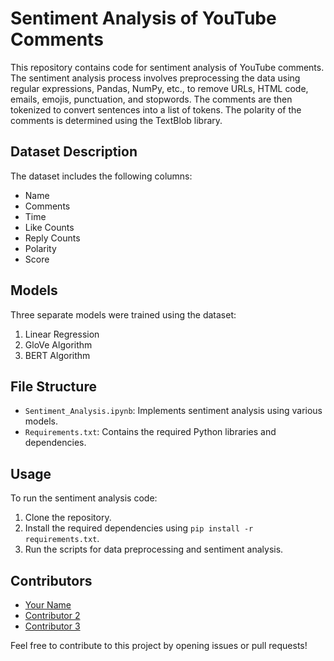 # Sentiment Analysis of YouTube Comments

This repository contains code for sentiment analysis of YouTube comments. The sentiment analysis process involves preprocessing the data using regular expressions, Pandas, NumPy, etc., to remove URLs, HTML code, emails, emojis, punctuation, and stopwords. The comments are then tokenized to convert sentences into a list of tokens. The polarity of the comments is determined using the TextBlob library. 

## Dataset Description

The dataset includes the following columns:
- Name
- Comments
- Time
- Like Counts
- Reply Counts
- Polarity
- Score

## Models

Three separate models were trained using the dataset:
1. Linear Regression
2. GloVe Algorithm
3. BERT Algorithm

## File Structure

- `Sentiment_Analysis.ipynb`: Implements sentiment analysis using various models.
- `Requirements.txt`: Contains the required Python libraries and dependencies.

## Usage

To run the sentiment analysis code:
1. Clone the repository.
2. Install the required dependencies using `pip install -r requirements.txt`.
3. Run the scripts for data preprocessing and sentiment analysis.

## Contributors

- [Your Name](https://github.com/yourusername)
- [Contributor 2](https://github.com/contributor2)
- [Contributor 3](https://github.com/contributor3)

Feel free to contribute to this project by opening issues or pull requests!
